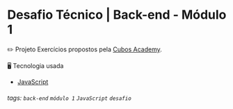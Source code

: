 # Desafio Técnico | Back-end - Módulo 1

:pencil2: Projeto
Exercícios propostos pela [Cubos Academy](https://cubos.academy/sucesso).

:desktop_computer: Tecnologia usada
- [JavaScript](https://www.javascript.com/)

###### tags: `back-end` `módulo 1` `JavaScript` `desafio`

